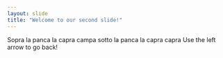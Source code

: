 ```yaml
---
layout: slide
title: "Welcome to our second slide!"
---
```

Sopra la panca la capra campa sotto la panca la capra capra
Use the left arrow to go back!
